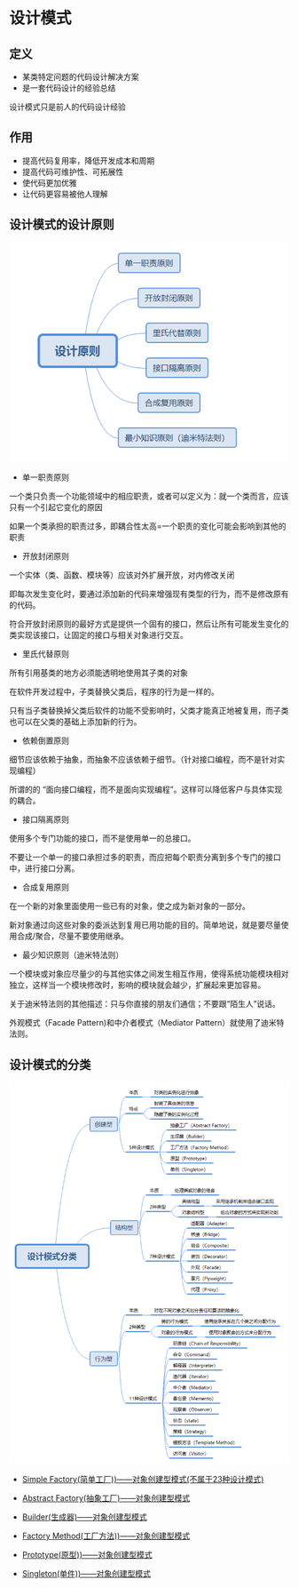 # 设计模式

## 定义

+ 某类特定问题的代码设计解决方案
+ 是一套代码设计的经验总结

设计模式只是前人的代码设计经验

## 作用

+ 提高代码复用率，降低开发成本和周期
+ 提高代码可维护性、可拓展性
+ 使代码更加优雅
+ 让代码更容易被他人理解

## 设计模式的设计原则

<img src="img/DesignPatterns1.png" width=600 />

+ 单一职责原则

一个类只负责一个功能领域中的相应职责，或者可以定义为：就一个类而言，应该只有一个引起它变化的原因

如果一个类承担的职责过多，即耦合性太高=一个职责的变化可能会影响到其他的职责

+ 开放封闭原则

一个实体（类、函数、模块等）应该对外扩展开放，对内修改关闭

即每次发生变化时，要通过添加新的代码来增强现有类型的行为，而不是修改原有的代码。

符合开放封闭原则的最好方式是提供一个固有的接口，然后让所有可能发生变化的类实现该接口，让固定的接口与相关对象进行交互。

+ 里氏代替原则

所有引用基类的地方必须能透明地使用其子类的对象

在软件开发过程中，子类替换父类后，程序的行为是一样的。

只有当子类替换掉父类后软件的功能不受影响时，父类才能真正地被复用，而子类也可以在父类的基础上添加新的行为。

+ 依赖倒置原则

细节应该依赖于抽象，而抽象不应该依赖于细节。（针对接口编程，而不是针对实现编程）

所谓的的 “面向接口编程，而不是面向实现编程”。这样可以降低客户与具体实现的耦合。

+ 接口隔离原则

使用多个专门功能的接口，而不是使用单一的总接口。

不要让一个单一的接口承担过多的职责，而应把每个职责分离到多个专门的接口中，进行接口分离。

+ 合成复用原则

在一个新的对象里面使用一些已有的对象，使之成为新对象的一部分。

新对象通过向这些对象的委派达到复用已用功能的目的。简单地说，就是要尽量使用合成/聚合，尽量不要使用继承。

+ 最少知识原则（迪米特法则）

一个模块或对象应尽量少的与其他实体之间发生相互作用，使得系统功能模块相对独立，这样当一个模块修改时，影响的模块就会越少，扩展起来更加容易。

关于迪米特法则的其他描述：只与你直接的朋友们通信；不要跟“陌生人”说话。

外观模式（Facade Pattern)和中介者模式（Mediator Pattern）就使用了迪米特法则。

## 设计模式的分类

<img src="img/DesignPatterns2.png" width=800 />

+ [Simple Factory(简单工厂))——对象创建型模式(不属于23种设计模式)](SimpleFactory.md)

+ [Abstract Factory(抽象工厂)——对象创建型模式](AbstractFactory.md)

+ [Builder(生成器)——对象创建型模式](Builder.md)

+ [Factory Method(工厂方法))——对象创建型模式](FactoryMethod.md)

+ [Prototype(原型))——对象创建型模式](Prototype.md)

+ [Singleton(单件))——对象创建型模式](Singleton.md)